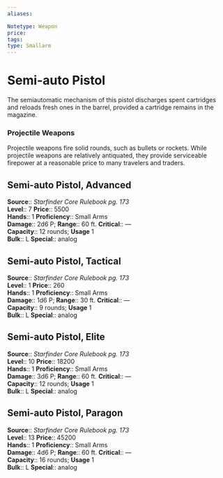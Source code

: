 ```yaml
---
aliases: 

Notetype: Weapon
price: 
tags: 
type: Smallarm
---
```


# Semi-auto Pistol

The semiautomatic mechanism of this pistol discharges spent cartridges and reloads fresh ones in the barrel, provided a cartridge remains in the magazine.

### Projectile Weapons

Projectile weapons fire solid rounds, such as bullets or rockets. While projectile weapons are relatively antiquated, they provide serviceable firepower at a reasonable price to many travelers and traders.  

## Semi-auto Pistol, Advanced

**Source**:: _Starfinder Core Rulebook pg. 173_  
**Level**:: 7
**Price**:: 5500  
**Hands**:: 1
**Proficiency**:: Small Arms  
**Damage**:: 2d6 P; 
**Range**:: 60 ft.
**Critical**:: —  
**Capacity**:: 12 rounds; **Usage** 1  
**Bulk**:: L
**Special**:: analog

## Semi-auto Pistol, Tactical

**Source**:: _Starfinder Core Rulebook pg. 173_  
**Level**:: 1
**Price**:: 260  
**Hands**:: 1
**Proficiency**:: Small Arms  
**Damage**:: 1d6 P; 
**Range**:: 30 ft.
**Critical**:: —  
**Capacity**:: 9 rounds; **Usage** 1  
**Bulk**:: L
**Special**:: analog

## Semi-auto Pistol, Elite

**Source**:: _Starfinder Core Rulebook pg. 173_  
**Level**:: 10
**Price**:: 18200  
**Hands**:: 1
**Proficiency**:: Small Arms  
**Damage**:: 3d6 P; 
**Range**:: 60 ft.
**Critical**:: —  
**Capacity**:: 12 rounds; **Usage** 1  
**Bulk**:: L
**Special**:: analog

## Semi-auto Pistol, Paragon

**Source**:: _Starfinder Core Rulebook pg. 173_  
**Level**:: 13
**Price**:: 45200  
**Hands**:: 1
**Proficiency**:: Small Arms  
**Damage**:: 4d6 P; 
**Range**:: 60 ft.
**Critical**:: —  
**Capacity**:: 16 rounds; **Usage** 1  
**Bulk**:: L
**Special**:: analog
